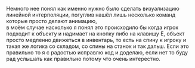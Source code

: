 Немного нее понял как именно нужно было сделать визуализацию линейной интерполяции, погуглив нашёл лишь несколько команд которые просто делают анимацию,  
в моём случае насколько я понял это происходило бы когда игрок подходит к объекту и надимает на кнопку либо на клавишу Е, объект просто медленно движеться в инвентарь, 
то есть на спину к игроку и такая же логика со складом, со спины на станок и так дальш. Если это правильно то я с радостью исправлю код и доделаю, если нет то буду рад услышать как правильно потому что очень интерестно.
